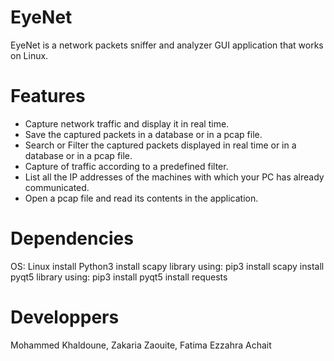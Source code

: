 # EyeNet
EyeNet is a network packets sniffer and analyzer GUI application that works on Linux. 

# Features
- Capture network traffic and display it in real time.
- Save the captured packets in a database or in a pcap file.
- Search or Filter the captured packets displayed in real time or in a database or in a pcap file.
- Capture of traffic according to a predefined filter.
- List all the IP addresses of the machines with which your PC has already communicated.
- Open a pcap file and read its contents in the application.

# Dependencies
OS: Linux
install Python3
install scapy library using: pip3 install scapy
install pyqt5 library using: pip3 install pyqt5
install requests 

# Developpers
Mohammed Khaldoune, Zakaria Zaouite, Fatima Ezzahra Achait
